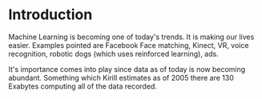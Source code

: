 # Introduction

Machine Learning is becoming one of today's trends. It is making our lives easier. Examples pointed are Facebook Face matching, Kinect, VR,  voice recognition, robotic dogs \(which uses reinforced learning\), ads.

It's importance comes into play since data as of today is now becoming abundant. Something which Kirill estimates as of 2005 there are 130 Exabytes computing all of the data recorded. 

